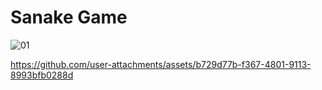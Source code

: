 # Sanake Game
![01](https://github.com/user-attachments/assets/64912a92-0b9e-40d1-9736-e097bec9edc1)



https://github.com/user-attachments/assets/b729d77b-f367-4801-9113-8993bfb0288d

